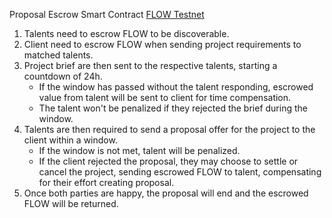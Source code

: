 Proposal Escrow Smart Contract [FLOW Testnet](https://evm-testnet.flowscan.io/address/0xa371E2F9A1EC41dE5F6bEEC2db02146cBC3ECEEF)
1. Talents need to escrow FLOW to be discoverable.
2. Client need to escrow FLOW when sending project requirements to matched talents.
3. Project brief are then sent to the respective talents, starting a countdown of 24h.
    - If the window has passed without the talent responding, escrowed value from talent will be sent to client for time compensation.
    - The talent won't be penalized if they rejected the brief during the window.
4. Talents are then required to send a proposal offer for the project to the client within a window.
    - If the window is not met, talent will be penalized.
    - If the client rejected the proposal, they may choose to settle or cancel the project, sending escrowed FLOW to talent, compensating for their effort creating proposal.
5. Once both parties are happy, the proposal will end and the escrowed FLOW will be returned.
